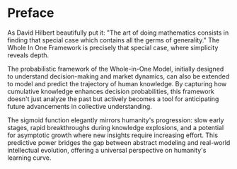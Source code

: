 # Preface



As David Hilbert beautifully put it: "The art of doing mathematics consists in finding that special case which contains all the germs of generality." The Whole In One Framework is precisely that special case, where simplicity reveals depth.





The probabilistic framework of the Whole-in-One Model, initially designed to understand decision-making and market dynamics, can also be extended to model and predict the trajectory of human knowledge. By capturing how cumulative knowledge enhances decision probabilities, this framework doesn't just analyze the past but actively becomes a tool for anticipating future advancements in collective understanding.

The sigmoid function elegantly mirrors humanity's progression: slow early stages, rapid breakthroughs during knowledge explosions, and a potential for asymptotic growth where new insights require increasing effort. This predictive power bridges the gap between abstract modeling and real-world intellectual evolution, offering a universal perspective on humanity's learning curve.